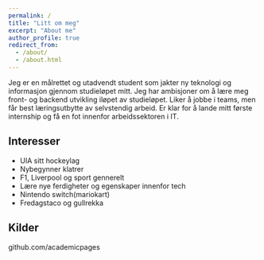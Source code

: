 ```yaml
---
permalink: /
title: "Litt om meg"
excerpt: "About me"
author_profile: true
redirect_from: 
  - /about/
  - /about.html
---
```


Jeg er en målrettet og utadvendt student som jakter ny teknologi og informasjon gjennom studieløpet mitt. Jeg har ambisjoner om å lære meg front- og backend utvikling iløpet av studieløpet. Liker å jobbe i teams, men får best læringsutbytte av selvstendig arbeid. Er klar for å lande mitt første internship og få en fot innenfor arbeidssektoren i IT. 

Interesser
------
- UIA sitt hockeylag
- Nybegynner klatrer
- F1, Liverpool og sport gennerelt 
- Lære nye ferdigheter og egenskaper innenfor tech
- Nintendo switch(mariokart)
- Fredagstaco og gullrekka 





Kilder
------
github.com/academicpages

